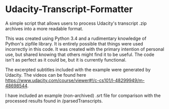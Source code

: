 # Udacity-Transcript-Formatter
A simple script that allows users to process Udacity's transcript .zip archives into a more readable format.

This was created using Python 3.4 and a rudimentary knowledge of Python's zipfile library.  It is entirely possible that things were used incorrectly in this code.  It was created with the primary intention of personal use, but shared knowing that others might find it to be useful.  The code isn't as perfect as it could be, but it is currently functional.

The excerpted subtitles included with the example were generated by Udacity.  The videos can be found here https://www.udacity.com/course/viewer#!/c-cs101/l-48299949/m-48698544.  

I have included an example (non-archived) .srt file for comparison with the processed results found in /parsedTranscripts.
